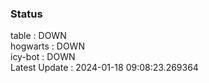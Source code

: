 ### Status


table : DOWN  
hogwarts : DOWN  
icy-bot : DOWN  
Latest Update : 2024-01-18 09:08:23.269364
